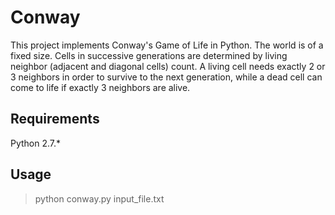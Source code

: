 # Conway

This project implements Conway's Game of Life in Python. The world is of a fixed size. Cells in successive generations are determined by living neighbor (adjacent and diagonal cells) count. A living cell needs exactly 2 or 3 neighbors in order to survive to the next generation, while a dead cell can come to life if exactly 3 neighbors are alive.

## Requirements

Python 2.7.*

## Usage

> python conway.py input_file.txt
